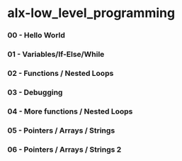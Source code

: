 # alx-low_level_programming
### 00 - Hello World
### 01 - Variables/If-Else/While
### 02 - Functions / Nested Loops
### 03 - Debugging
### 04 - More functions / Nested Loops
### 05 - Pointers / Arrays / Strings
### 06 - Pointers / Arrays / Strings 2



